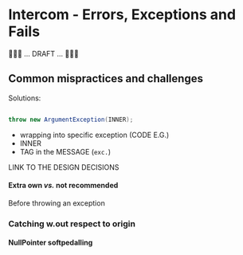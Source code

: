 # Intercom - Errors, Exceptions and Fails

🚧🚧🚧 ... DRAFT ... 🚧🚧🚧

## Common mispractices and challenges

Solutions:

```csharp

throw new ArgumentException(INNER);

```

+ wrapping into specific exception (CODE E.G.)
+ INNER
+ TAG in the MESSAGE (`exc.`)

LINK TO THE DESIGN DECISIONS

#### Extra own _vs._ not recommended

Before throwing an exception


### Catching w.out respect to origin

#### NullPointer softpedalling
